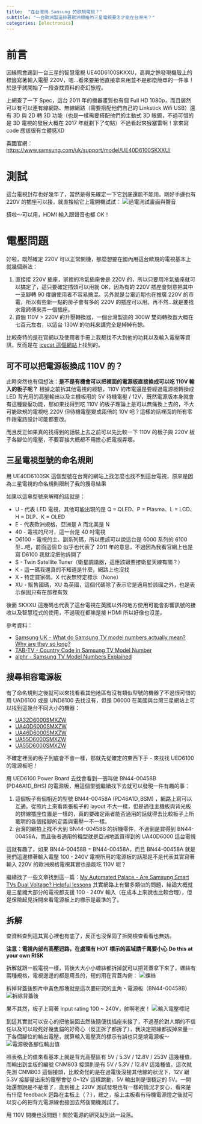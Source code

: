 ```yaml
---
title:  "在台灣用 Samsung 的歐規電視？"
subtitle: "一台歐洲製造掛著歐洲規格的三星電視要怎才能在台灣用？"
categories: [electronics]
---
```


# 前言
因緣際會踢到一台三星的智慧電視 UE40D6100SKXXU，高興之餘發現機殼上的標籤寫著輸入電壓 220V，嗯...看來要把他直接拿來用並不是那麼簡單的一件事！於是乎就開始了一段查找資料的奇幻旅程。

上網查了一下 Spec，這台 2011 年的機器畫質也有個 Full HD 1080p，而且居然可以有可以連有線網路、無線網路（需要搭配他們自己的 Linkstick Wifi USB）還有 3D 與 2D 轉 3D 功能（也是一樣需要搭配他們的主動式 3D 眼鏡，不過可惜的是 3D 電視的發展大概在 2017 年就劃下了句點）不過看起來猴塞雷啊！拿來寫 code 應該很有立體感XD

英國官網：https://www.samsung.com/uk/support/model/UE40D6100SKXXU/

# 測試
這台電視封存也好幾年了，當然是得先確定一下它到底還能不能用。剛好手邊也有 220V 的插座可以接，就直接給它上電開機試試：
![過電測試畫面與聲音](/images/2021-01-SamsungTV/PowerOn.jpg)

搭啦～可以用，HDMI 輸入跟聲音也都 OK！

# 電壓問題
好啦，既然確定 220V 可以正常開機，那麼想要在國內用這台歐規的電視基本上就幾個辦法：
  1. 直接接 220V 插座，家裡的冷氣插座會是 220V 的，所以只要用冷氣插座就可以搞定了，這只要確定插頭可以用就 OK，因為有的 220V 插座會刻意把其中一支腳轉 90 度讓使用者不容易搞混。另外就是台電近期也在推廣 220V 的市電，所以有些新一點的房子會有多的 220V 的插座可以用。再不然...就是要找水電師傅來弄一個插座。
  2. 買個 110V > 220V 的升壓轉換器，一個台灣製造的 300W 雙向轉換器大概在七百元左右，以這台 130W 的功耗來講完全是綽綽有餘。

比較奇特的是在官網以及使用者手冊上我都找不大到他的功耗以及輸入電壓等資訊，反而是在 [icecat 這個網站](https://icecat.biz/en/p/samsung/ue40d6100skxxu/tvs-ue40d6100-8917813.html)上找到的。

## 可不可以把電源板換成 110V 的？
此時突然也有個想法：**是不是有機會可以把裡面的電源板直接換成可以吃 110V 輸入的板子呢？**
根據之前拆其他電視的經驗，110V 的市電還是要經過電源板轉換成 LED 背光用的高壓輸出以及主機板用的 5V 待機電壓 / 12V，既然電源版本身就會有這種變壓功能，那如果找得到吃 110V 的板子理論上是可以無痛換上去的，不大可能歐規的電視吃 220V 但待機電壓變成兩倍的 10V 吧？這樣的話裡面的所有零件跟電路設計可能都要改。

而且反正如果真的找得到的話裝上去之前可以先比較一下 110V 的板子與 220V 板子各腳位的電壓，不要盲接大概都不用擔心把電視弄壞。

## 三星電視型號的命名規則
用 UE40D6100SK 這個型號在台灣的網站上找怎麼也找不到這台電視，原來是因為三星電視的命名規則限制了我的搜尋結果

如果以這串型號來解釋的話就是：
  * U - 代表 LED 電視，其他可能出現的是 Q = QLED、P = Plasma、L = LCD、H = DLP、K = OLED
  * E - 代表歐洲規格，亞洲是 A 而北美是 N
  * 40 - 電視的尺吋，這一台是 40 吋電視
  * D6100 - 電視的主、副系列碼，所以應該可以說這台是 6000 系列的 6100 型...吧，前面這個 D 似乎也代表了 2011 年的意思，不過因為我看官網上也是寫 D6100 我就沒把他拆開了
  * S - Twin Satellite Tuner（衛星調諧器，這應該跟要接衛星天線有關？）
  * K - 這一碼我還真的不知道是什麼，網路上也沒找
  * X - 特定買家碼，X 代表無特定標示（None）
  * XU - 販售國碼，XU 為英國，這個代碼除了表示它是適用於該國之外，也是表示保固只有在那裡有效

後面 SKXXU 這幾碼也代表了這台電視在英國以外的地方使用可能會影響訊號的接收以及智慧程式的使用，不過現在都嘛是接 HDMI 所以好像也沒差。

參考資料：
  * [Samsung UK - What do Samsung TV model numbers actually mean? Why are they so long?](https://www.samsung.com/uk/support/tv-audio-video/what-do-samsung-tv-model-numbers-actually-mean-why-are-they-so-long/)
  * [TAB-TV - Country Code in Samsung TV Model Number](https://en.tab-tv.com/?p=18100)
  * [alphr - Samsung TV Model Numbers Explained](https://www.alphr.com/technology/1007706/samsung-tv-model-numbers-explained/)

## 搜尋相容電源板
有了命名規則之後就可以來找看看其他地區有沒有類似型號的機器了不過很可惜的用 UAD6100 或是 UND6100 去找沒有，但是 D6000 在美國與台灣三星網站上可以找到這幾台不同大小的機器：
  * [UA32D6000SMXZW](https://www.samsung.com/tw/support/model/UA32D6000SMXZW/)
  * [UA40D6000SMXZW](https://www.samsung.com/tw/support/model/UA40D6000SMXZW/)
  * [UA46D6000SMXZW](https://www.samsung.com/tw/support/model/UA46D6000SMXZW/)
  * [UA55D6000SMXZW](https://www.samsung.com/tw/support/model/UA55D6000SMXZW/)
  * [UA55D6000SMXZW](https://www.samsung.com/tw/support/model/UA55D6000SMXZW/)

不確定裡面的板子到底會不會一樣，那就先從確定的東西下手 - 來找找 UED6100 的電源板吧！

用 UED6100 Power Board 去找會看到一張叫做 BN44-00458B (PD46A1D_BHS) 的電源板，用這個型號繼續找下去就可以發現一件有趣的事：
  1. 這個板子有個相近的型號 BN44-00458A (PD46A1D_BSM) ，網路上寫可以互通。從照片上來看兩張板子的 layout 不大一樣，但是通往主機板與背光板的排線插座位置是一樣的，真的要確定兩者能否通用的話就得去比較板子上所載明的各個接腳的定義與電壓一不一樣。
  2. 台灣的網拍上找不大到 BN44-00458B 的拆機零件，不過倒是買得到 BN44-00458A，而且後者適用的機型就是亞洲地區買得到的 UA40D6000 這台電視

這就有趣了，如果 BN44-00458B = BN44-00458A，而且 BN44-00458A 就是我們這邊標著輸入電壓 100 - 240V 電視所用的電源板的話那是不是代表其實寫著輸入 220V 的歐洲規格電視其實也是能吃 110V 呢？

繼續找了一些文章找到這一篇：[My Automated Palace - Are Samsung Smart TVs Dual Voltage? Helpful lessons](https://myautomatedpalace.com/are-samsung-smart-tvs-dual-voltage/) 其實網路上有蠻多類似的問題，結論大概就是三星絕大部分的電視都支援 100 - 240V 輸入（在成本上來說也比較合理），但是保險起見拆開來看電源板上的標示是最準的了。

## 拆解
查資料查到這其實心裡也有底了，反正也沒保固了拆開檢查看看也無妨。

**注意：電視內部有高壓迴路，在處理有 HOT 標示的區域請千萬要小心 Do this at your own RISK**

拆解就跟一般電視一樣，背後大大小小螺絲都拆掉就可以把背蓋拿下來了，螺絲有兩種規格，電視邊邊的都是用長的，短的用在背蓋內側：
![螺絲](/images/2021-01-SamsungTV/Screws.jpg)

拆掉背蓋後照片中黃色那塊就是這次要研究的主角 - 電源板（BN44-00458B）
![拆除背蓋後](/images/2021-01-SamsungTV/TearDown.jpg)

果不其然，板子上寫著 Input rating 100 ~ 240V，帥啊老皮！
![輸入電壓標記](/images/2021-01-SamsungTV/InputRating.jpg)

到這其實就可以安心的把他裝回去然後隨便找插座來接了，不過基於對人類的不信任以及可以殺死好幾隻貓的好奇心（反正拆了都拆了），我決定把線都拔掉來量一下各個腳位的輸出電壓，就算輸入電壓真的標示有誤也只是燒電源板～
![電源板各腳位輸出值](/images/2021-01-SamsungTV/OutputValue.jpg)

照表格上的值來看基本上就是背光高壓區有 5V / 5.3V / 12.8V / 253V 這幾種值，而輸出到主板的編號 CNM803 接頭則是有 5V / 5.3V / 12.8V 這幾種值。這次就先測 CNM803 這個接頭，比較奇怪的是在過電後沒接其他線的狀況下，12V 跟 5.3V 接腳量出來的電壓會從 0~12V 這樣跳動，5V 輸出則是很穩定的 5V。一開始還想說是不是壞了，直到接上 220V 測試發現也有一樣的情況才安心，看來是有什麼 feedback 迴路在主板上（？），總之，接上主板看有待機電源燈之後就可以安心的把背光電源線也接回去然後開機測試了。

用 110V 開機也沒問題！關於電源的研究就到此一段落。
